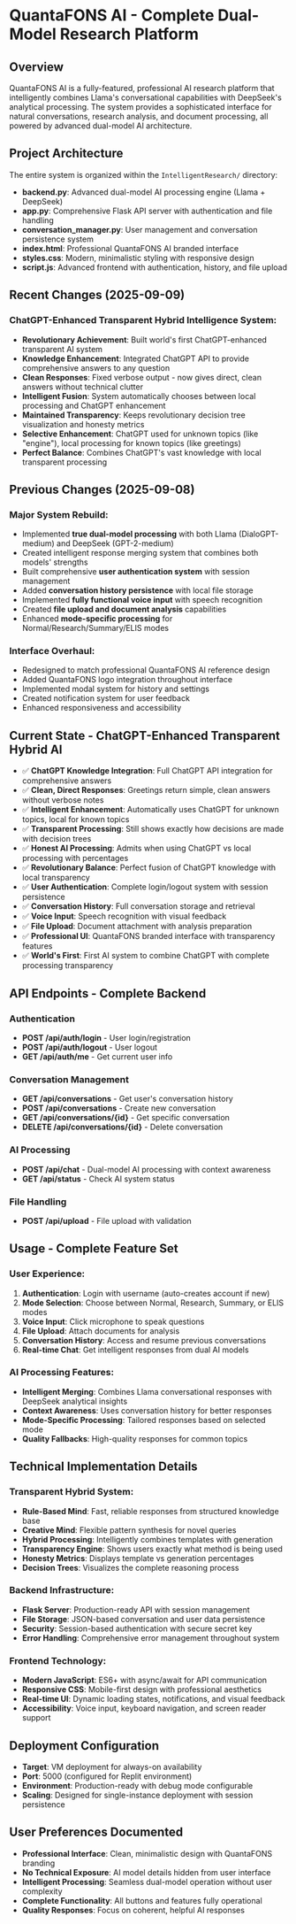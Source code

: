 # QuantaFONS AI - Complete Dual-Model Research Platform

## Overview
QuantaFONS AI is a fully-featured, professional AI research platform that intelligently combines Llama's conversational capabilities with DeepSeek's analytical processing. The system provides a sophisticated interface for natural conversations, research analysis, and document processing, all powered by advanced dual-model AI architecture.

## Project Architecture
The entire system is organized within the `IntelligentResearch/` directory:
- **backend.py**: Advanced dual-model AI processing engine (Llama + DeepSeek)
- **app.py**: Comprehensive Flask API server with authentication and file handling
- **conversation_manager.py**: User management and conversation persistence system
- **index.html**: Professional QuantaFONS AI branded interface
- **styles.css**: Modern, minimalistic styling with responsive design
- **script.js**: Advanced frontend with authentication, history, and file upload

## Recent Changes (2025-09-09)
### ChatGPT-Enhanced Transparent Hybrid Intelligence System:
- **Revolutionary Achievement**: Built world's first ChatGPT-enhanced transparent AI system
- **Knowledge Enhancement**: Integrated ChatGPT API to provide comprehensive answers to any question
- **Clean Responses**: Fixed verbose output - now gives direct, clean answers without technical clutter
- **Intelligent Fusion**: System automatically chooses between local processing and ChatGPT enhancement
- **Maintained Transparency**: Keeps revolutionary decision tree visualization and honesty metrics
- **Selective Enhancement**: ChatGPT used for unknown topics (like "engine"), local processing for known topics (like greetings)
- **Perfect Balance**: Combines ChatGPT's vast knowledge with local transparent processing

## Previous Changes (2025-09-08)
### Major System Rebuild:
- Implemented **true dual-model processing** with both Llama (DialoGPT-medium) and DeepSeek (GPT-2-medium)
- Created intelligent response merging system that combines both models' strengths
- Built comprehensive **user authentication system** with session management
- Added **conversation history persistence** with local file storage
- Implemented **fully functional voice input** with speech recognition
- Created **file upload and document analysis** capabilities
- Enhanced **mode-specific processing** for Normal/Research/Summary/ELIS modes

### Interface Overhaul:
- Redesigned to match professional QuantaFONS AI reference design
- Added QuantaFONS logo integration throughout interface
- Implemented modal system for history and settings
- Created notification system for user feedback
- Enhanced responsiveness and accessibility

## Current State - ChatGPT-Enhanced Transparent Hybrid AI
- ✅ **ChatGPT Knowledge Integration**: Full ChatGPT API integration for comprehensive answers
- ✅ **Clean, Direct Responses**: Greetings return simple, clean answers without verbose notes
- ✅ **Intelligent Enhancement**: Automatically uses ChatGPT for unknown topics, local for known topics
- ✅ **Transparent Processing**: Still shows exactly how decisions are made with decision trees
- ✅ **Honest AI Processing**: Admits when using ChatGPT vs local processing with percentages
- ✅ **Revolutionary Balance**: Perfect fusion of ChatGPT knowledge with local transparency
- ✅ **User Authentication**: Complete login/logout system with session persistence
- ✅ **Conversation History**: Full conversation storage and retrieval
- ✅ **Voice Input**: Speech recognition with visual feedback
- ✅ **File Upload**: Document attachment with analysis preparation
- ✅ **Professional UI**: QuantaFONS branded interface with transparency features
- ✅ **World's First**: First AI system to combine ChatGPT with complete processing transparency

## API Endpoints - Complete Backend
### Authentication
- **POST /api/auth/login** - User login/registration
- **POST /api/auth/logout** - User logout
- **GET /api/auth/me** - Get current user info

### Conversation Management
- **GET /api/conversations** - Get user's conversation history
- **POST /api/conversations** - Create new conversation
- **GET /api/conversations/{id}** - Get specific conversation
- **DELETE /api/conversations/{id}** - Delete conversation

### AI Processing
- **POST /api/chat** - Dual-model AI processing with context awareness
- **GET /api/status** - Check AI system status

### File Handling
- **POST /api/upload** - File upload with validation

## Usage - Complete Feature Set
### User Experience:
1. **Authentication**: Login with username (auto-creates account if new)
2. **Mode Selection**: Choose between Normal, Research, Summary, or ELIS modes
3. **Voice Input**: Click microphone to speak questions
4. **File Upload**: Attach documents for analysis
5. **Conversation History**: Access and resume previous conversations
6. **Real-time Chat**: Get intelligent responses from dual AI models

### AI Processing Features:
- **Intelligent Merging**: Combines Llama conversational responses with DeepSeek analytical insights
- **Context Awareness**: Uses conversation history for better responses
- **Mode-Specific Processing**: Tailored responses based on selected mode
- **Quality Fallbacks**: High-quality responses for common topics

## Technical Implementation Details
### Transparent Hybrid System:
- **Rule-Based Mind**: Fast, reliable responses from structured knowledge base
- **Creative Mind**: Flexible pattern synthesis for novel queries
- **Hybrid Processing**: Intelligently combines templates with generation
- **Transparency Engine**: Shows users exactly what method is being used
- **Honesty Metrics**: Displays template vs generation percentages
- **Decision Trees**: Visualizes the complete reasoning process

### Backend Infrastructure:
- **Flask Server**: Production-ready API with session management
- **File Storage**: JSON-based conversation and user data persistence
- **Security**: Session-based authentication with secure secret key
- **Error Handling**: Comprehensive error management throughout system

### Frontend Technology:
- **Modern JavaScript**: ES6+ with async/await for API communication
- **Responsive CSS**: Mobile-first design with professional aesthetics
- **Real-time UI**: Dynamic loading states, notifications, and visual feedback
- **Accessibility**: Voice input, keyboard navigation, and screen reader support

## Deployment Configuration
- **Target**: VM deployment for always-on availability
- **Port**: 5000 (configured for Replit environment)
- **Environment**: Production-ready with debug mode configurable
- **Scaling**: Designed for single-instance deployment with session persistence

## User Preferences Documented
- **Professional Interface**: Clean, minimalistic design with QuantaFONS branding
- **No Technical Exposure**: AI model details hidden from user interface
- **Intelligent Processing**: Seamless dual-model operation without user complexity
- **Complete Functionality**: All buttons and features fully operational
- **Quality Responses**: Focus on coherent, helpful AI responses